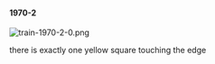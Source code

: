 #### 1970-2
![train-1970-2-0.png](https://github.com/lil-lab/nlvr/raw/master/nlvr/train/images/72/train-1970-2-0.png "train-1970-2-0.png")

there is exactly one yellow square touching the edge